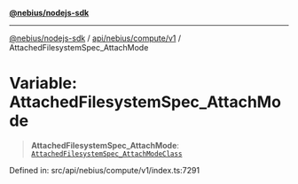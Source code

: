 [**@nebius/nodejs-sdk**](../../../../../README.md)

---

[@nebius/nodejs-sdk](../../../../../README.md) / [api/nebius/compute/v1](../README.md) / AttachedFilesystemSpec_AttachMode

# Variable: AttachedFilesystemSpec_AttachMode

> **AttachedFilesystemSpec_AttachMode**: [`AttachedFilesystemSpec_AttachModeClass`](../type-aliases/AttachedFilesystemSpec_AttachModeClass.md)

Defined in: src/api/nebius/compute/v1/index.ts:7291
